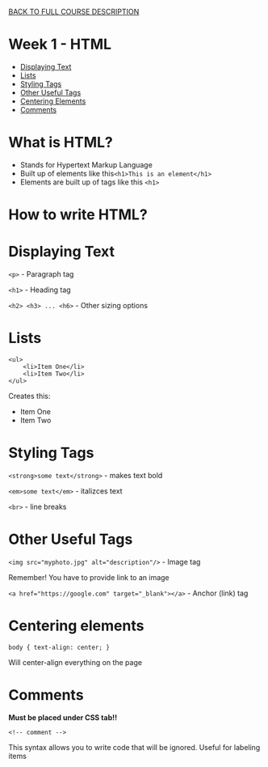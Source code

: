 [BACK TO FULL COURSE DESCRIPTION](https://github.com/Andre-Arante/introtowebdesign)

# Week 1 - HTML

- [Displaying Text](#displaying-text)
- [Lists](#lists)
- [Styling Tags](#styling-tags)
- [Other Useful Tags](#other-useful-tags)
- [Centering Elements](#centering-elements)
- [Comments](#comments)

# What is HTML?

- Stands for Hypertext Markup Language
- Built up of elements like this`<h1>This is an element</h1>`
- Elements are built up of tags like this `<h1>`

# How to write HTML?

# Displaying Text

`<p>` - Paragraph tag

`<h1>` - Heading tag

`<h2> <h3> ... <h6>` - Other sizing options

# Lists

```
<ul>
    <li>Item One</li>
    <li>Item Two</li>
</ul>
```

Creates this:

<ul>
    <li>Item One</li>
    <li>Item Two</li>
</ul>

# Styling Tags

`<strong>some text</strong>` - makes text bold

`<em>some text</em>` - italizces text

`<br>` - line breaks

# Other Useful Tags

`<img src="myphoto.jpg" alt="description"/>` - Image tag

Remember! You have to provide link to an image

`<a href="https://google.com" target="_blank"></a>` - Anchor (link) tag

# Centering elements

`body { text-align: center; }`

Will center-align everything on the page

# Comments

<strong>Must be placed under CSS tab!!</strong>

`<!-- comment -->`

This syntax allows you to write code that will be ignored. Useful for labeling items
